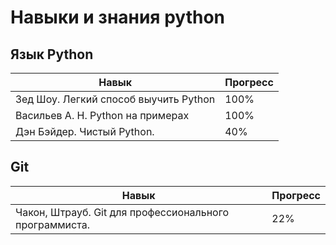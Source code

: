 Навыки и знания python
======================

Язык Python
----------------------
Навык                                   |Прогресс
----------------------------------------|----------------
Зед Шоу. Легкий способ выучить Python   |100%
Васильев А. Н. Python на примерах       |100%
Дэн Бэйдер. Чистый Python.              |40%

Git
-------------------
Навык                                                    |Прогресс
---------------------------------------------------------|----------------
Чакон, Штрауб. Git для профессионального программиста.   |22%
